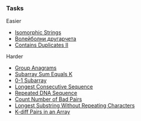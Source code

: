 ### Tasks
Easier
* [Isomorphic Strings](https://leetcode.com/problems/isomorphic-strings/description/)
* [Волейболни другарчета](https://www.hackerrank.com/contests/sda-hw-8/challenges/volleyball-friends/problem)
* [Contains Duplicates II](https://leetcode.com/problems/contains-duplicate-ii/)

Harder
* [Group Anagrams](https://leetcode.com/problems/group-anagrams/description/)
* [Subarray Sum Equals K](https://leetcode.com/problems/subarray-sum-equals-k/description/)
* [0-1 Subarray](https://www.hackerrank.com/contests/sda-homework-9/challenges/0-1-1/problem)
* [Longest Consecutive Sequence](https://leetcode.com/problems/longest-consecutive-sequence/description/)
* [Repeated DNA Sequence](https://leetcode.com/problems/repeated-dna-sequences/description/)
* [Count Number of Bad Pairs](https://leetcode.com/problems/count-number-of-bad-pairs/description/)
* [Longest Substring Without Repeating Characters](https://leetcode.com/problems/longest-substring-without-repeating-characters/)
* [K-diff Pairs in an Array](https://leetcode.com/problems/k-diff-pairs-in-an-array/description/)
